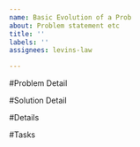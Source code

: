```yaml
---
name: Basic Evolution of a Prob
about: Problem statement etc
title: ''
labels: ''
assignees: levins-law

---
```


#Problem
Detail

#Solution
Detail

#Details

#Tasks
